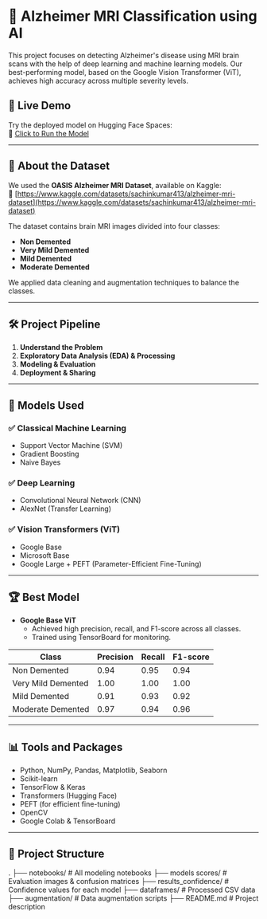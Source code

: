 # 🧠 Alzheimer MRI Classification using AI

This project focuses on detecting Alzheimer's disease using MRI brain scans with the help of deep learning and machine learning models. Our best-performing model, based on the Google Vision Transformer (ViT), achieves high accuracy across multiple severity levels.

## 🚀 Live Demo

Try the deployed model on Hugging Face Spaces:  
🔗 [Click to Run the Model](https://huggingface.co/spaces/AhmadHakami/Alzheimer_image_classification)

---

## 🧩 About the Dataset

We used the **OASIS Alzheimer MRI Dataset**, available on Kaggle:  
🔗 [https://www.kaggle.com/datasets/sachinkumar413/alzheimer-mri-dataset](https://www.kaggle.com/datasets/sachinkumar413/alzheimer-mri-dataset)

The dataset contains brain MRI images divided into four classes:
- **Non Demented**
- **Very Mild Demented**
- **Mild Demented**
- **Moderate Demented**

We applied data cleaning and augmentation techniques to balance the classes.

---

## 🛠️ Project Pipeline

1. **Understand the Problem**  
2. **Exploratory Data Analysis (EDA) & Processing**  
3. **Modeling & Evaluation**  
4. **Deployment & Sharing**

---

## 🧪 Models Used

### ✅ Classical Machine Learning
- Support Vector Machine (SVM)
- Gradient Boosting
- Naive Bayes

### ✅ Deep Learning
- Convolutional Neural Network (CNN)
- AlexNet (Transfer Learning)

### ✅ Vision Transformers (ViT)
- Google Base
- Microsoft Base
- Google Large + PEFT (Parameter-Efficient Fine-Tuning)

---

## 🏆 Best Model

- **Google Base ViT**
  - Achieved high precision, recall, and F1-score across all classes.
  - Trained using TensorBoard for monitoring.

| Class               | Precision | Recall | F1-score |
|--------------------|-----------|--------|----------|
| Non Demented       | 0.94      | 0.95   | 0.94     |
| Very Mild Demented | 1.00      | 1.00   | 1.00     |
| Mild Demented      | 0.91      | 0.93   | 0.92     |
| Moderate Demented  | 0.97      | 0.94   | 0.96     |

---

## 📊 Tools and Packages

- Python, NumPy, Pandas, Matplotlib, Seaborn
- Scikit-learn
- TensorFlow & Keras
- Transformers (Hugging Face)
- PEFT (for efficient fine-tuning)
- OpenCV
- Google Colab & TensorBoard

---

## 📁 Project Structure
.
├── notebooks/ # All modeling notebooks
├── models scores/ # Evaluation images & confusion matrices
├── results_confidence/ # Confidence values for each model
├── dataframes/ # Processed CSV data
├── augmentation/ # Data augmentation scripts
├── README.md # Project description
